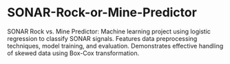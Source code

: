 # SONAR-Rock-or-Mine-Predictor
SONAR Rock vs. Mine Predictor: Machine learning project using logistic regression to classify SONAR signals. Features data preprocessing techniques, model training, and evaluation. Demonstrates effective handling of skewed data using Box-Cox transformation.
